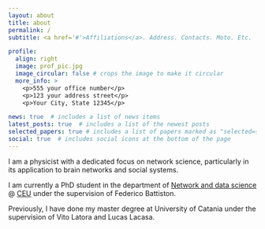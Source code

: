 ```yaml
---
layout: about
title: about
permalink: /
subtitle: <a href='#'>Affiliations</a>. Address. Contacts. Moto. Etc.

profile:
  align: right
  image: prof_pic.jpg
  image_circular: false # crops the image to make it circular
  more_info: >
    <p>555 your office number</p>
    <p>123 your address street</p>
    <p>Your City, State 12345</p>

news: true  # includes a list of news items
latest_posts: true  # includes a list of the newest posts
selected_papers: true # includes a list of papers marked as "selected={true}"
social: true  # includes social icons at the bottom of the page
---
```


I am a physicist with a dedicated focus on network science, particularly in its application to brain networks and social systems. 

I am currently a PhD student in the department of [Network and data science](https://networkdatascience.ceu.edu/) @ [CEU](https://www.ceu.edu/) under the supervision of Federico Battiston.

Previously, I have done my master degree at University of Catania under the supervision of Vito Latora and Lucas Lacasa.